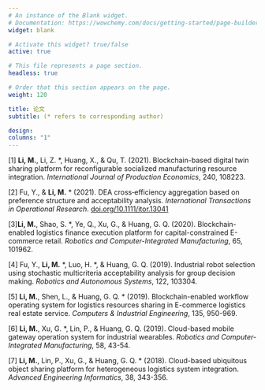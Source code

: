 ```yaml
---
# An instance of the Blank widget.
# Documentation: https://wowchemy.com/docs/getting-started/page-builder/
widget: blank

# Activate this widget? true/false
active: true

# This file represents a page section.
headless: true

# Order that this section appears on the page.
weight: 120

title: 论文
subtitle: (* refers to corresponding author)

design:
columns: "1"
---
```


[1] **Li, M.**, Li, Z. *, Huang, X., & Qu, T. (2021). Blockchain-based digital twin sharing platform for reconfigurable socialized manufacturing resource integration. *International Journal of Production Economics*, 240, 108223.

[2] Fu, Y., & **Li, M.** * (2021). DEA cross‐efficiency aggregation based on preference structure and acceptability analysis. *International Transactions in Operational Research*. [doi.org/10.1111/itor.13041](https://doi.org/10.1111/itor.13041)

[3]**Li, M.**, Shao, S. *, Ye, Q., Xu, G., & Huang, G. Q. (2020). Blockchain-enabled logistics finance execution platform for capital-constrained E-commerce retail. *Robotics and Computer-Integrated Manufacturing*, 65, 101962.

[4] Fu, Y., **Li, M.** *, Luo, H. *, & Huang, G. Q. (2019). Industrial robot selection using stochastic multicriteria acceptability analysis for group decision making. *Robotics and Autonomous Systems*, 122, 103304.

[5] **Li, M.**, Shen, L., & Huang, G. Q. * (2019). Blockchain-enabled workflow operating system for logistics resources sharing in E-commerce logistics real estate service. *Computers & Industrial Engineering*, 135, 950-969.

[6] **Li, M.**, Xu, G. *, Lin, P., & Huang, G. Q. (2019). Cloud-based mobile gateway operation system for industrial wearables. *Robotics and Computer-Integrated Manufacturing*, 58, 43-54.

[7] **Li, M.**, Lin, P., Xu, G., & Huang, G. Q. * (2018). Cloud-based ubiquitous object sharing platform for heterogeneous logistics system integration. *Advanced Engineering Informatics*, 38, 343-356.
